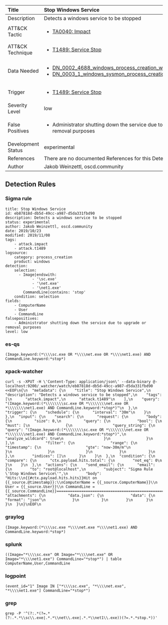| Title                | Stop Windows Service                                                                                                                                                 |
|:---------------------|:------------------------------------------------------------------------------------------------------------------------------------------------------------|
| Description          | Detects a windows service to be stopped                                                                                                                                           |
| ATT&amp;CK Tactic    |  <ul><li>[TA0040: Impact](https://attack.mitre.org/tactics/TA0040)</li></ul>  |
| ATT&amp;CK Technique | <ul><li>[T1489: Service Stop](https://attack.mitre.org/techniques/T1489)</li></ul>  |
| Data Needed          | <ul><li>[DN_0002_4688_windows_process_creation_with_commandline](../Data_Needed/DN_0002_4688_windows_process_creation_with_commandline.md)</li><li>[DN_0003_1_windows_sysmon_process_creation](../Data_Needed/DN_0003_1_windows_sysmon_process_creation.md)</li></ul>  |
| Trigger              | <ul><li>[T1489: Service Stop](../Triggers/T1489.md)</li></ul>  |
| Severity Level       | low |
| False Positives      | <ul><li>Administrator shutting down the service due to upgrade or removal purposes</li></ul>  |
| Development Status   | experimental |
| References           |  There are no documented References for this Detection Rule yet  |
| Author               | Jakob Weinzettl, oscd.community |


## Detection Rules

### Sigma rule

```
title: Stop Windows Service
id: eb87818d-db5d-49cc-a987-d5da331fbd90
description: Detects a windows service to be stopped
status: experimental
author: Jakob Weinzettl, oscd.community
date: 2019/10/23
modified: 2019/11/08
tags:
    - attack.impact
    - attack.t1489
logsource:
    category: process_creation
    product: windows
detection:
    selection:
      - Image|endswith:
            - '\sc.exe'
            - '\net.exe'
            - '\net1.exe'
        CommandLine|contains: 'stop'
    condition: selection
fields:
    - ComputerName
    - User
    - CommandLine
falsepositives:
    - Administrator shutting down the service due to upgrade or removal purposes
level: low

```





### es-qs
    
```
(Image.keyword:(*\\\\sc.exe OR *\\\\net.exe OR *\\\\net1.exe) AND CommandLine.keyword:*stop*)
```


### xpack-watcher
    
```
curl -s -XPUT -H \'Content-Type: application/json\' --data-binary @- localhost:9200/_watcher/watch/eb87818d-db5d-49cc-a987-d5da331fbd90 <<EOF\n{\n  "metadata": {\n    "title": "Stop Windows Service",\n    "description": "Detects a windows service to be stopped",\n    "tags": [\n      "attack.impact",\n      "attack.t1489"\n    ],\n    "query": "(Image.keyword:(*\\\\\\\\sc.exe OR *\\\\\\\\net.exe OR *\\\\\\\\net1.exe) AND CommandLine.keyword:*stop*)"\n  },\n  "trigger": {\n    "schedule": {\n      "interval": "30m"\n    }\n  },\n  "input": {\n    "search": {\n      "request": {\n        "body": {\n          "size": 0,\n          "query": {\n            "bool": {\n              "must": [\n                {\n                  "query_string": {\n                    "query": "(Image.keyword:(*\\\\\\\\sc.exe OR *\\\\\\\\net.exe OR *\\\\\\\\net1.exe) AND CommandLine.keyword:*stop*)",\n                    "analyze_wildcard": true\n                  }\n                }\n              ],\n              "filter": {\n                "range": {\n                  "timestamp": {\n                    "gte": "now-30m/m"\n                  }\n                }\n              }\n            }\n          }\n        },\n        "indices": []\n      }\n    }\n  },\n  "condition": {\n    "compare": {\n      "ctx.payload.hits.total": {\n        "not_eq": 0\n      }\n    }\n  },\n  "actions": {\n    "send_email": {\n      "email": {\n        "to": "root@localhost",\n        "subject": "Sigma Rule \'Stop Windows Service\'",\n        "body": "Hits:\\n{{#ctx.payload.hits.hits}}Hit on {{_source.@timestamp}}:\\nComputerName = {{_source.ComputerName}}\\n        User = {{_source.User}}\\n CommandLine = {{_source.CommandLine}}================================================================================\\n{{/ctx.payload.hits.hits}}",\n        "attachments": {\n          "data.json": {\n            "data": {\n              "format": "json"\n            }\n          }\n        }\n      }\n    }\n  }\n}\nEOF\n
```


### graylog
    
```
(Image.keyword:(*\\\\sc.exe *\\\\net.exe *\\\\net1.exe) AND CommandLine.keyword:*stop*)
```


### splunk
    
```
((Image="*\\\\sc.exe" OR Image="*\\\\net.exe" OR Image="*\\\\net1.exe") CommandLine="*stop*") | table ComputerName,User,CommandLine
```


### logpoint
    
```
(event_id="1" Image IN ["*\\\\sc.exe", "*\\\\net.exe", "*\\\\net1.exe"] CommandLine="*stop*")
```


### grep
    
```
grep -P '^(?:.*(?=.*(?:.*.*\\sc\\.exe|.*.*\\net\\.exe|.*.*\\net1\\.exe))(?=.*.*stop.*))'
```



